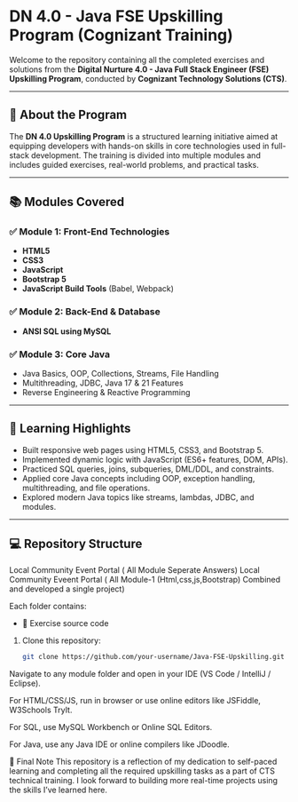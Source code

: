 # DN 4.0 - Java FSE Upskilling Program (Cognizant Training)

Welcome to the repository containing all the completed exercises and solutions from the **Digital Nurture 4.0 - Java Full Stack Engineer (FSE) Upskilling Program**, conducted by **Cognizant Technology Solutions (CTS)**.

---

## 📘 About the Program

The **DN 4.0 Upskilling Program** is a structured learning initiative aimed at equipping developers with hands-on skills in core technologies used in full-stack development. The training is divided into multiple modules and includes guided exercises, real-world problems, and practical tasks.

---

## 📚 Modules Covered

### ✅ Module 1: Front-End Technologies
- **HTML5**
- **CSS3**
- **JavaScript**
- **Bootstrap 5**
- **JavaScript Build Tools** (Babel, Webpack)

### ✅ Module 2: Back-End & Database
- **ANSI SQL using MySQL**

### ✅ Module 3: Core Java
- Java Basics, OOP, Collections, Streams, File Handling
- Multithreading, JDBC, Java 17 & 21 Features
- Reverse Engineering & Reactive Programming

---

## 🧠 Learning Highlights

- Built responsive web pages using HTML5, CSS3, and Bootstrap 5.
- Implemented dynamic logic with JavaScript (ES6+ features, DOM, APIs).
- Practiced SQL queries, joins, subqueries, DML/DDL, and constraints.
- Applied core Java concepts including OOP, exception handling, multithreading, and file operations.
- Explored modern Java topics like streams, lambdas, JDBC, and modules.

---

## 💻 Repository Structure
   Local Community Event Portal ( All Module Seperate Answers)
   Local Community Eveent Portal ( All Module-1 (Html,css,js,Bootstrap) Combined and developed a single project)


Each folder contains:
- 🧾 Exercise source code


1. Clone this repository:
   ```bash
   git clone https://github.com/your-username/Java-FSE-Upskilling.git

Navigate to any module folder and open in your IDE (VS Code / IntelliJ / Eclipse).

For HTML/CSS/JS, run in browser or use online editors like JSFiddle, W3Schools TryIt.

For SQL, use MySQL Workbench or Online SQL Editors.

For Java, use any Java IDE or online compilers like JDoodle.

🏁 Final Note
This repository is a reflection of my dedication to self-paced learning and completing all the required upskilling tasks as a part of CTS technical training. I look forward to building more real-time projects using the skills I’ve learned here.
